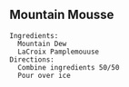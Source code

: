 ## Mountain Mousse
```
Ingredients:
  Mountain Dew
  LaCroix Pamplemouuse
Directions:
  Combine ingredients 50/50
  Pour over ice
```
